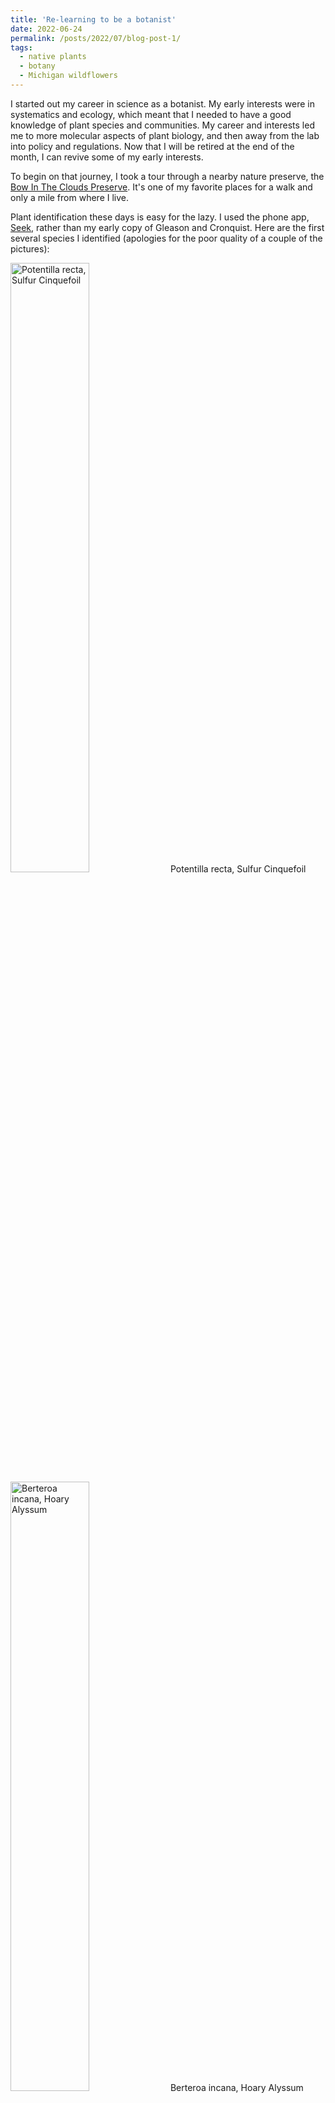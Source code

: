 ```yaml
---
title: 'Re-learning to be a botanist'
date: 2022-06-24
permalink: /posts/2022/07/blog-post-1/
tags:
  - native plants
  - botany
  - Michigan wildflowers
---
```


I started out my career in science as a botanist. My early interests were in systematics and ecology, which meant that I needed to have a good knowledge of plant species and communities. My career and interests led me to more molecular aspects of plant biology, and then away from the lab into policy and regulations. Now that I will be retired at the end of the month, I can revive some of my early interests.

To begin on that journey, I took a tour through a nearby nature preserve, the [Bow In The Clouds Preserve](https://swmlc.org/project/bow-in-the-clouds-preserve/). It's one of my favorite places for a walk and only a mile from where I live.

Plant identification these days is easy for the lazy. I used the phone app, [Seek](https://apps.apple.com/us/app/seek-by-inaturalist/id1353224144), rather than my early copy of Gleason and Cronquist. Here are the first several species I identified (apologies for the poor quality of a couple of the pictures): 

<div>
<img src="/images/IMG_4481.jpg" alt="Potentilla recta, Sulfur Cinquefoil" width="50%">
Potentilla recta, Sulfur Cinquefoil
<div>
<img src="/images/IMG_4482.JPG" alt="Berteroa incana, Hoary Alyssum" width="50%">
Berteroa incana, Hoary Alyssum
</div>
<div>
<figure>
<img src="/images/IMG_4485.JPG" alt="Leonurus cardiaca, Common Motherwort" width="50%">
<figcaption>Leonurus cardiaca, Common Motherwort</figcaption>
</figure>
</div>
<div>
<img src="/images/IMG_4487.JPG" alt="Erigeron, Fleabane" width="50%">
Erigeron, Fleabane
</div>
<div>
<img src="/images/IMG_4488.JPG" alt="Coreopsis, Tickseed" width="50%">
Coreopsis, Tickseed
</div>
<div>
<img src="/images/IMG_4489.JPG" alt="Hesperis matronalis, Dame's Rocket" width="50%">
Hesperis matronalis, Dame's Rocket
</div>
<div>
<img src="/images/IMG_4490.JPG" alt="Glechoma hederacea, Ground Ivy" width="50%">
Glechoma hederacea, Ground Ivy
</div>
<div>
<img src="/images/IMG_4491.JPG" alt="Securigera varia, Purple Crownvetch" width="50%">
Securigera varia, Purple Crownvetch
</div>
<div>
<img src="/images/IMG_4492.JPG" alt="Aegopodium podagraria, Goutweed" width="50%">
Aegopodium podagraria, Goutweed
</div>
<div>
<img src="/images/IMG_4495.JPG" alt="Potentilla indica, Mock Strawberry" width="50%">
Potentilla indica, Mock Strawberry
</div>
<div>
<img src="/images/IMG_4499.JPG" alt="Rosa multiflora, Multiflora Rose" width="50%">
Rosa multiflora, Multiflora Rose
</div>
<br>
<div>
I'm looking forward to having more time to get familiar with the species here in Michigan, and some of them might be the subject of future blogs.
</div>